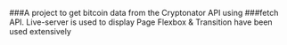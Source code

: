 ###A project to get bitcoin data from the Cryptonator API using ###fetch API.
 Live-server is used to display Page
 Flexbox & Transition have been used extensively
